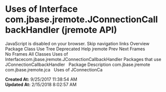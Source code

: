 # Uses of Interface com.jbase.jremote.JConnectionCallbackHandler (jremote   API)

JavaScript is disabled on your browser. Skip navigation links Overview Package Class Use Tree Deprecated Help jremote Prev Next Frames No Frames All Classes Uses of Interfacecom.jbase.jremote.JConnectionCallbackHandler Packages that use JConnectionCallbackHandler   Package Description com.jbase.jremote   com.jbase.jremote.jca   Uses of JConnectionCa  

**Created At:** 9/25/2017 11:38:54 AM  
**Updated At:** 2/15/2018 8:02:57 AM  


